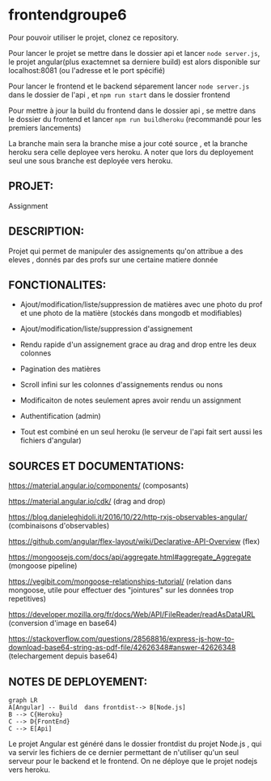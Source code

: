 
# frontendgroupe6

  

Pour pouvoir utiliser le projet, clonez ce repository.

  

Pour lancer le projet se mettre dans le dossier api et lancer `node server.js`, le projet angular(plus exactemnet sa derniere build) est alors disponible sur localhost:8081 (ou l'adresse et le port spécifié)

  

Pour lancer le frontend et le backend séparement lancer `node server.js` dans le dossier de l'api , et `npm run start` dans le dossier frontend

Pour mettre à jour la build du frontend dans le dossier api , se mettre dans le dossier du frontend et lancer `npm run buildheroku` (recommandé pour les premiers lancements)

  

La branche main sera la branche mise a jour coté source , et la branche heroku sera celle deployee vers heroku. A noter que lors du deployement seul une sous branche est deployée vers heroku.

  

## PROJET:  
Assignment

  

## DESCRIPTION:

Projet qui permet de manipuler des assignements qu'on attribue a des eleves , donnés par des profs sur une certaine matiere donnée

  

## FONCTIONALITES:

 - Ajout/modification/liste/suppression de matières avec une photo du prof et une photo de la matière (stockés dans mongodb et modifiables)
   
 - Ajout/modification/liste/suppression d'assignement

   
  

 - Rendu rapide d'un assignement grace au drag and drop entre les deux colonnes

   

 - Pagination des matières

   
 

 - Scroll infini sur les colonnes d'assignements rendus ou nons

   

 - Modificaiton de notes seulement apres avoir rendu un assignment

   
 

 - Authentification (admin)

   
  

 - Tout est combiné en un seul heroku (le serveur de l'api fait sert aussi les fichiers d'angular)

  
  

## SOURCES ET DOCUMENTATIONS:

https://material.angular.io/components/ (composants)

https://material.angular.io/cdk/ (drag and drop)

https://blog.danieleghidoli.it/2016/10/22/http-rxjs-observables-angular/ (combinaisons d'observables)

https://github.com/angular/flex-layout/wiki/Declarative-API-Overview (flex)

https://mongoosejs.com/docs/api/aggregate.html#aggregate_Aggregate (mongoose pipeline)

https://vegibit.com/mongoose-relationships-tutorial/ (relation dans mongoose, utile pour effectuer des "jointures" sur les données trop repetitives)

https://developer.mozilla.org/fr/docs/Web/API/FileReader/readAsDataURL (conversion d'image en base64)

https://stackoverflow.com/questions/28568816/express-js-how-to-download-base64-string-as-pdf-file/42626348#answer-42626348 (telechargement depuis base64)

## NOTES DE DEPLOYEMENT:
```mermaid
graph LR
A[Angular] -- Build  dans frontdist--> B[Node.js]
B --> C{Heroku}
C --> D{FrontEnd}
C --> E[Api]
```
Le projet Angular est généré dans le dossier frontdist du projet Node.js , qui va servir les fichiers de ce dernier permettant de n'utiliser qu'un seul serveur pour le backend et le frontend. On ne déploye que le projet nodejs vers heroku.